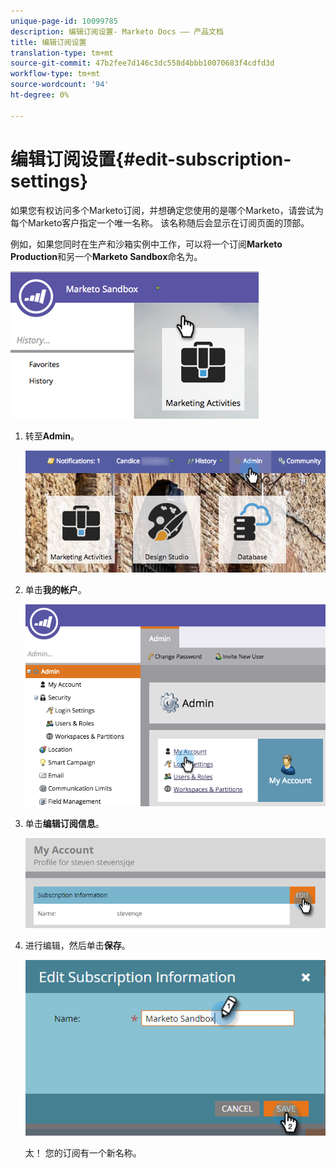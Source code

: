 ```yaml
---
unique-page-id: 10099785
description: 编辑订阅设置- Marketo Docs —— 产品文档
title: 编辑订阅设置
translation-type: tm+mt
source-git-commit: 47b2fee7d146c3dc558d4bbb10070683f4cdfd3d
workflow-type: tm+mt
source-wordcount: '94'
ht-degree: 0%

---
```



# 编辑订阅设置{#edit-subscription-settings}

如果您有权访问多个Marketo订阅，并想确定您使用的是哪个Marketo，请尝试为每个Marketo客户指定一个唯一名称。 该名称随后会显示在订阅页面的顶部。

例如，如果您同时在生产和沙箱实例中工作，可以将一个订阅&#x200B;**Marketo Production**&#x200B;和另一个&#x200B;**Marketo Sandbox**&#x200B;命名为。

![](assets/image2016-4-8-14-3a34-3a28.png)

1. 转至&#x200B;**Admin**。

   ![](assets/adminhand-1.png)

1. 单击&#x200B;**我的帐户**。

   ![](assets/image2015-6-23-15-3a16-3a52.png)

1. 单击&#x200B;**编辑订阅信息**。

   ![](assets/image2016-5-24-10-3a34-3a32.png)

1. 进行编辑，然后单击&#x200B;**保存**。

   ![](assets/image2016-5-24-10-3a40-3a6.png)

   太！ 您的订阅有一个新名称。

